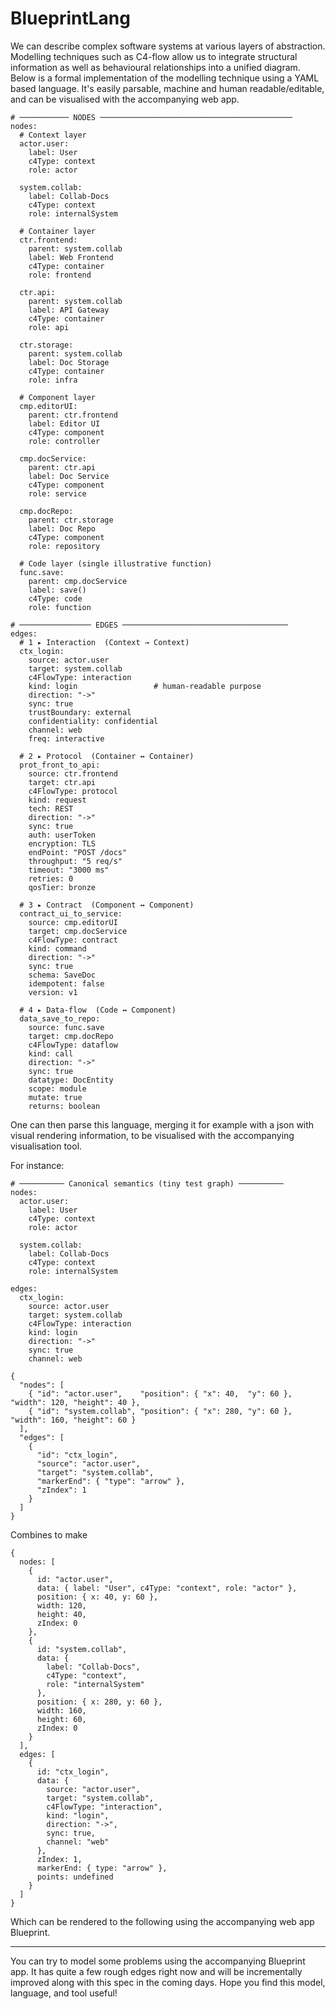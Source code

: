# BlueprintLang

We can describe complex software systems at various layers of abstraction. Modelling techniques such as C4-flow allow us to integrate structural information as well as behavioural relationships into a unified diagram. Below is a formal implementation of the modelling technique using a YAML based language. It's easily parsable, machine and human readable/editable, and can be visualised with the accompanying web app.

```
# ─────────── NODES ───────────────────────────────────────────
nodes:
  # Context layer
  actor.user:
    label: User
    c4Type: context
    role: actor

  system.collab:
    label: Collab-Docs
    c4Type: context
    role: internalSystem

  # Container layer
  ctr.frontend:
    parent: system.collab
    label: Web Frontend
    c4Type: container
    role: frontend

  ctr.api:
    parent: system.collab
    label: API Gateway
    c4Type: container
    role: api

  ctr.storage:
    parent: system.collab
    label: Doc Storage
    c4Type: container
    role: infra

  # Component layer
  cmp.editorUI:
    parent: ctr.frontend
    label: Editor UI
    c4Type: component
    role: controller

  cmp.docService:
    parent: ctr.api
    label: Doc Service
    c4Type: component
    role: service

  cmp.docRepo:
    parent: ctr.storage
    label: Doc Repo
    c4Type: component
    role: repository

  # Code layer (single illustrative function)
  func.save:
    parent: cmp.docService
    label: save()
    c4Type: code
    role: function

# ──────────────── EDGES ─────────────────────────────────────
edges:
  # 1 ▸ Interaction  (Context → Context)
  ctx_login:
    source: actor.user
    target: system.collab
    c4FlowType: interaction
    kind: login                 # human-readable purpose
    direction: "->"
    sync: true
    trustBoundary: external
    confidentiality: confidential
    channel: web
    freq: interactive

  # 2 ▸ Protocol  (Container ↔ Container)
  prot_front_to_api:
    source: ctr.frontend
    target: ctr.api
    c4FlowType: protocol
    kind: request
    tech: REST
    direction: "->"
    sync: true
    auth: userToken
    encryption: TLS
    endPoint: "POST /docs"
    throughput: "5 req/s"
    timeout: "3000 ms"
    retries: 0
    qosTier: bronze

  # 3 ▸ Contract  (Component ↔ Component)
  contract_ui_to_service:
    source: cmp.editorUI
    target: cmp.docService
    c4FlowType: contract
    kind: command
    direction: "->"
    sync: true
    schema: SaveDoc
    idempotent: false
    version: v1

  # 4 ▸ Data-flow  (Code ↔ Component)
  data_save_to_repo:
    source: func.save
    target: cmp.docRepo
    c4FlowType: dataflow
    kind: call
    direction: "->"
    sync: true
    datatype: DocEntity
    scope: module
    mutate: true
    returns: boolean
```

One can then parse this language, merging it for example with a json with visual rendering information, to be visualised with the accompanying visualisation tool.

For instance:

```
# ────────── Canonical semantics (tiny test graph) ──────────
nodes:
  actor.user:
    label: User
    c4Type: context
    role: actor

  system.collab:
    label: Collab-Docs
    c4Type: context
    role: internalSystem

edges:
  ctx_login:
    source: actor.user
    target: system.collab
    c4FlowType: interaction
    kind: login
    direction: "->"
    sync: true
    channel: web
```

```
{
  "nodes": [
    { "id": "actor.user",    "position": { "x": 40,  "y": 60 }, "width": 120, "height": 40 },
    { "id": "system.collab", "position": { "x": 280, "y": 60 }, "width": 160, "height": 60 }
  ],
  "edges": [
    {
      "id": "ctx_login",
      "source": "actor.user",
      "target": "system.collab",
      "markerEnd": { "type": "arrow" },
      "zIndex": 1
    }
  ]
}
```

Combines to make

```
{
  nodes: [
    {
      id: "actor.user",
      data: { label: "User", c4Type: "context", role: "actor" },
      position: { x: 40, y: 60 },
      width: 120,
      height: 40,
      zIndex: 0
    },
    {
      id: "system.collab",
      data: {
        label: "Collab-Docs",
        c4Type: "context",
        role: "internalSystem"
      },
      position: { x: 280, y: 60 },
      width: 160,
      height: 60,
      zIndex: 0
    }
  ],
  edges: [
    {
      id: "ctx_login",
      data: {
        source: "actor.user",
        target: "system.collab",
        c4FlowType: "interaction",
        kind: "login",
        direction: "->",
        sync: true,
        channel: "web"
      },
      zIndex: 1,
      markerEnd: { type: "arrow" },
      points: undefined
    }
  ]
}
```

Which can be rendered to the following using the accompanying web app Blueprint.

---

You can try to model some problems using the accompanying Blueprint app. It has quite a few rough edges right now and will be incrementally improved along with this spec in the coming days. Hope you find this model, language, and tool useful!
